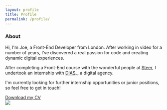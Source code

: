 ```yaml
---
layout: profile
title: Profile
permalink: /profile/
---
```


<div class="row">
  <section class="about">
    <div class="col-sm-7">
      <div class="bio">
        <h3>About</h3>
        <p>Hi, I'm Joe, a Front-End Developer from London. After working in video for a number of years,
          I've discovered a real passion for code and creating dynamic digital experiences.</p>
        <p>After completing a Front-End course with the wonderful people at <a href="https://www.steer.me/courses">Steer</a>,
          I undertook an internship with <a href="http://www.diascreative.com">DIAS_</a>, a digital agency.</p>
        <p>I'm currently looking for further internship opportunities or junior positions, so feel free to get in touch!</p>
      </div>
      <div class="cv">
        <a href="#" target="_blank" class="btn">Download my CV</a>
      </div>
    </div>
    <div class="col-sm-5">
      <div class="profile-pic">
        <img src="../img/joe_profile.jpg">
      </div>
    </div>
  </section>
</div>
